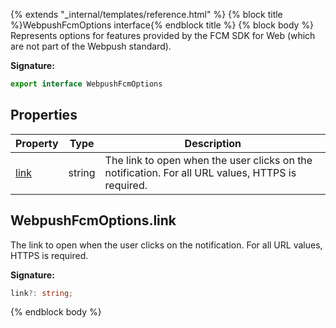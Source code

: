 {% extends "_internal/templates/reference.html" %}
{% block title %}WebpushFcmOptions interface{% endblock title %}
{% block body %}
Represents options for features provided by the FCM SDK for Web (which are not part of the Webpush standard).

<b>Signature:</b>

```typescript
export interface WebpushFcmOptions 
```

## Properties

|  Property | Type | Description |
|  --- | --- | --- |
|  [link](./firebase-admin.messaging.webpushfcmoptions.md#webpushfcmoptionslink) | string | The link to open when the user clicks on the notification. For all URL values, HTTPS is required. |

## WebpushFcmOptions.link

The link to open when the user clicks on the notification. For all URL values, HTTPS is required.

<b>Signature:</b>

```typescript
link?: string;
```
{% endblock body %}
